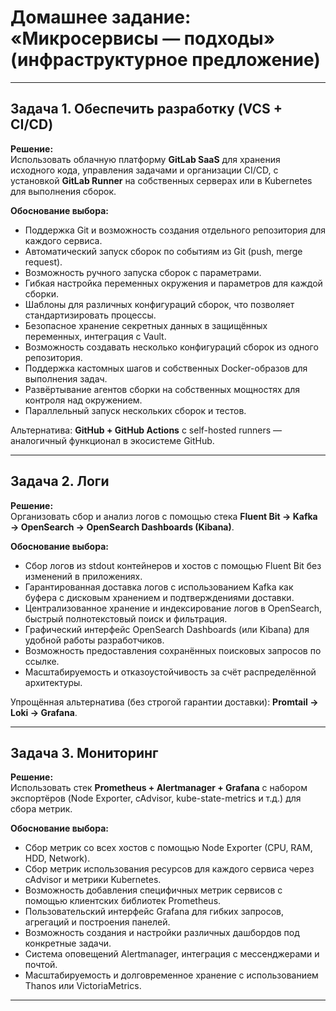 # Домашнее задание: «Микросервисы — подходы» (инфраструктурное предложение)

---

## Задача 1. Обеспечить разработку (VCS + CI/CD)

**Решение:**  
Использовать облачную платформу **GitLab SaaS** для хранения исходного кода, управления задачами и организации CI/CD, с установкой **GitLab Runner** на собственных серверах или в Kubernetes для выполнения сборок.

**Обоснование выбора:**
- Поддержка Git и возможность создания отдельного репозитория для каждого сервиса.
- Автоматический запуск сборок по событиям из Git (push, merge request).
- Возможность ручного запуска сборок с параметрами.
- Гибкая настройка переменных окружения и параметров для каждой сборки.
- Шаблоны для различных конфигураций сборок, что позволяет стандартизировать процессы.
- Безопасное хранение секретных данных в защищённых переменных, интеграция с Vault.
- Возможность создавать несколько конфигураций сборок из одного репозитория.
- Поддержка кастомных шагов и собственных Docker-образов для выполнения задач.
- Развёртывание агентов сборки на собственных мощностях для контроля над окружением.
- Параллельный запуск нескольких сборок и тестов.

Альтернатива: **GitHub + GitHub Actions** с self-hosted runners — аналогичный функционал в экосистеме GitHub.

---

## Задача 2. Логи

**Решение:**  
Организовать сбор и анализ логов с помощью стека **Fluent Bit → Kafka → OpenSearch → OpenSearch Dashboards (Kibana)**.

**Обоснование выбора:**
- Сбор логов из stdout контейнеров и хостов с помощью Fluent Bit без изменений в приложениях.
- Гарантированная доставка логов с использованием Kafka как буфера с дисковым хранением и подтверждениями доставки.
- Централизованное хранение и индексирование логов в OpenSearch, быстрый полнотекстовый поиск и фильтрация.
- Графический интерфейс OpenSearch Dashboards (или Kibana) для удобной работы разработчиков.
- Возможность предоставления сохранённых поисковых запросов по ссылке.
- Масштабируемость и отказоустойчивость за счёт распределённой архитектуры.

Упрощённая альтернатива (без строгой гарантии доставки): **Promtail → Loki → Grafana**.

---

## Задача 3. Мониторинг

**Решение:**  
Использовать стек **Prometheus + Alertmanager + Grafana** с набором экспортёров (Node Exporter, cAdvisor, kube-state-metrics и т.д.) для сбора метрик.

**Обоснование выбора:**
- Сбор метрик со всех хостов с помощью Node Exporter (CPU, RAM, HDD, Network).
- Сбор метрик использования ресурсов для каждого сервиса через cAdvisor и метрики Kubernetes.
- Возможность добавления специфичных метрик сервисов с помощью клиентских библиотек Prometheus.
- Пользовательский интерфейс Grafana для гибких запросов, агрегаций и построения панелей.
- Возможность создания и настройки различных дашбордов под конкретные задачи.
- Система оповещений Alertmanager, интеграция с мессенджерами и почтой.
- Масштабируемость и долговременное хранение с использованием Thanos или VictoriaMetrics.

---
